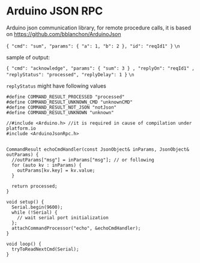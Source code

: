 # Arduino JSON RPC
Arduino json communication library, for remote procedure calls, it is based on https://github.com/bblanchon/ArduinoJson

```{ "cmd": "sum", "params": { "a": 1, "b": 2 }, "id": "reqId1" }``` `\n`

sample of output:

```{ "cmd": "acknowledge", "params": { "sum": 3 } , "replyOn": "reqId1" , "replyStatus": "processed", "replyDelay": 1 }``` `\n`


`replyStatus` might have following values
```
#define COMMAND_RESULT_PROCESSED "processed"
#define COMMAND_RESULT_UNKNOWN_CMD "unknownCMD"
#define COMMAND_RESULT_NOT_JSON "notJson"
#define COMMAND_RESULT_UNKNOWN "unknown"
```


```
//#include <Arduino.h> //it is required in cause of compilation under platform.io
#include <ArduinoJsonRpc.h>


CommandResult echoCmdHandler(const JsonObject& inParams, JsonObject& outParams) {
  //outParams["msg"] = inParams["msg"]; // or following 
  for (auto kv : inParams) {
    outParams[kv.key] = kv.value;
  }

  return processed;
}

void setup() {
  Serial.begin(9600);
  while (!Serial) {
    // wait serial port initialization
  };
  attachCommandProcessor("echo", &echoCmdHandler);
}

void loop() {
  tryToReadNextCmd(Serial);
}


```
